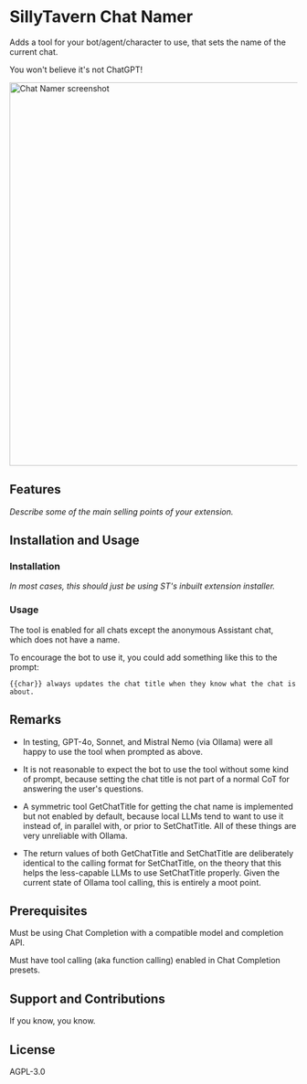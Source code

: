 # SillyTavern Chat Namer

Adds a tool for your bot/agent/character to use, that sets the name of the current chat.

You won't believe it's not ChatGPT!

<img width="671" alt="Chat Namer screenshot" src="https://github.com/user-attachments/assets/be06282a-c4ad-4ea7-ac5e-0d940dccd8ae">

## Features

*Describe some of the main selling points of your extension.*

## Installation and Usage

### Installation

*In most cases, this should just be using ST's inbuilt extension installer.* 

### Usage

The tool is enabled for all chats except the anonymous Assistant chat, which does not have a name.

To encourage the bot to use it, you could add something like this to the prompt:

```
{{char}} always updates the chat title when they know what the chat is about.
```
## Remarks

* In testing, GPT-4o, Sonnet, and Mistral Nemo (via Ollama) were all happy to use the tool when prompted as above.

* It is not reasonable to expect the bot to use the tool without some kind of prompt, because setting the chat title is not part of a normal CoT for answering the user's questions.

* A symmetric tool GetChatTitle for getting the chat name is implemented but not enabled by default, because local LLMs tend to want to use it instead of, in parallel with, or prior to SetChatTitle. All of these things are very unreliable with Ollama. 

* The return values of both GetChatTitle and SetChatTitle are deliberately identical to the calling format for SetChatTitle, on the theory that this helps the less-capable LLMs to use SetChatTitle properly. Given the current state of Ollama tool calling, this is entirely a moot point.

## Prerequisites

Must be using Chat Completion with a compatible model and completion API.

Must have tool calling (aka function calling) enabled in Chat Completion presets.

## Support and Contributions

If you know, you know.

## License

AGPL-3.0

